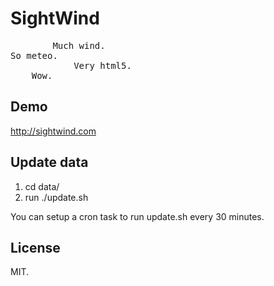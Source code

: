 SightWind
=========

<pre>
        Much wind.
So meteo.
            Very html5.
    Wow.
</pre>

## Demo

http://sightwind.com

## Update data

1. cd data/
2. run ./update.sh

You can setup a cron task to run update.sh every 30 minutes. 

## License

MIT.